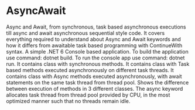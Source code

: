 # AsyncAwait
Async and Await, from synchronous, task based asynchronous executions till async and await asynchronous sequential style code. It covers everything required to understand about Async and Await keywords and how it differs from awaitable task based programming with ContinueWith syntax. 
A simple .NET 6 Console based application.
To build the application use command: dotnet build.
To run the console app use command: dotnet run.
It contains class with synchronous methods.
It contains class with Task based methods executed asynchronously on different task threads.
It contains class with Async methods executed asynchronously, with await statements on the same task thread from thread pool.
Shows the difference between execution of methods in 3 different classes.
The async keyword allocates task thread from thread pool provided by CPU, in the most optimized manner such that no threads remain idle.
